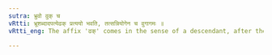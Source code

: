 ```yaml
---
sutra: भ्रुवो वुक् च
vRtti: भ्रूशब्दादपत्येढक् प्रत्ययो भवति, तत्सन्नियोगेन च वुगागमः ॥
vRtti_eng: The affix 'ढक्' comes in the sense of a descendant, after the word भ्रू and the augment वुक् is added when this affix is to be applied.

---
```

